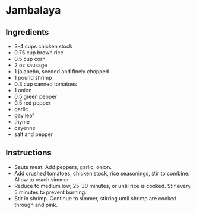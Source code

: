 # Jambalaya

## Ingredients

- 3-4 cups chicken stock
- 0.75 cup brown rice
- 0.5 cup corn
- 2 oz sausage
- 1 jalapeño, seeded and finely chopped
- 1 pound shrimp
- 0.3 cup canned tomatoes
- 1 onion
- 0.5 green pepper
- 0.5 red pepper
- garlic
- bay leaf
- thyme
- cayenne
- salt and pepper

## Instructions
- Saute meat. Add peppers, garlic, onion. 
- Add crushed tomatoes, chicken stock, rice seasonings, stir to combine. Allow to reach simmer
- Reduce to medium low, 25-30 minutes, or until rice is cooked. Stir every 5 minutes to prevent burning.
- Stir in shrimp. Continue to simmer, stirring until shrimp are cooked through and pink.